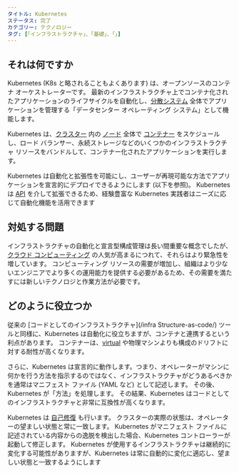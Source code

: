 ```yaml
---
タイトル: Kubernetes
ステータス: 完了
カテゴリー: テクノロジー
タグ: [「インフラストラクチャ」、「基礎」、「」]
---
```


## それは何ですか

Kubernetes (K8s と略されることもよくあります) は、オープンソースのコンテナ オーケストレーターです。
最新のインフラストラクチャ上でコンテナ化されたアプリケーションのライフサイクルを自動化し、[分散システム](/distributed-systems/) 全体でアプリケーションを管理する「データセンター オペレーティング システム」として機能します。

Kubernetes は、[クラスター](/cluster/) 内の [ノード](/nodes/) 全体で [コンテナー](/container/) をスケジュールし、ロード バランサー、永続ストレージなどのいくつかのインフラストラクチャ リソースをバンドルして、コンテナー化されたアプリケーションを実行します。

Kubernetes は自動化と拡張性を可能にし、ユーザーが再現可能な方法でアプリケーションを宣言的にデプロイできるようにします (以下を参照)。
Kubernetes は [API](/application-programming-interface/) を介して拡張できるため、経験豊富な Kubernetes 実践者はニーズに応じて自動化機能を活用できます

## 対処する問題

インフラストラクチャの自動化と宣言型構成管理は長い間重要な概念でしたが、[クラウド コンピューティング](/cloud-computing/) の人気が高まるにつれて、それらはより緊急性を増しています。
コンピューティング リソースの需要が増加し、組織はより少ないエンジニアでより多くの運用能力を提供する必要があるため、その需要を満たすには新しいテクノロジと作業方法が必要です。

## どのように役立つか

従来の [コードとしてのインフラストラクチャ](/infra Structure-as-code/) ツールと同様に、Kubernetes は自動化に役立ちますが、コンテナと連携するという利点があります。
コンテナーは、[virtual](/virtual-machine/) や物理マシンよりも構成のドリフトに対する耐性が高くなります。

さらに、Kubernetes は宣言的に動作します。つまり、オペレーターがマシンに何かを行う方法を指示するのではなく、インフラストラクチャがどうあるべきかを通常はマニフェスト ファイル (YAML など) として記述します。
その後、Kubernetes が「方法」を処理します。
その結果、Kubernetes はコードとしてのインフラストラクチャと非常に互換性が高くなります。

Kubernetes は [自己修復](/self-healing/) も行います。
クラスターの実際の状態は、オペレーターの望ましい状態と常に一致します。
Kubernetes がマニフェスト ファイルに記述されている内容からの逸脱を検出した場合、Kubernetes コントローラーが起動して修正します。
Kubernetes が使用するインフラストラクチャは継続的に変化する可能性がありますが、Kubernetes は常に自動的に変化に適応し、望ましい状態と一致するようにします